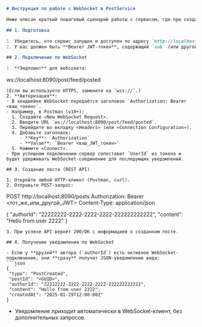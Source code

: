 ```md
# Инструкция по работе с WebSocket в PostService

Ниже описан краткий пошаговый сценарий работы с сервисом, где при создании поста подписчики мгновенно получают уведомление через WebSocket.

## 1. Подготовка

1. Убедитесь, что сервис запущен и доступен по адресу `http://localhost:8090` (или другой, в зависимости от настроек).
2. У вас должен быть **Bearer JWT-токен**, содержащий `sub` (или другой claim) с `UserId`.

## 2. Подключение по WebSocket

1. **Эндпоинт** для вебсокета:  
   ```
ws://localhost:8090/post/feed/posted
   ```
   (Если вы используете HTTPS, замените на `wss://`.)
2. **Авторизация**:
   - В хендшейке WebSocket передаётся заголовок `Authorization: Bearer <ваш_токен>`.
   - Например, в Postman (v10+):
     1. Создайте «New WebSocket Request».
     2. Введите URL `ws://localhost:8090/post/feed/posted`.
     3. Перейдите во вкладку «Headers» (или «Connection Configuration»).
     4. Добавьте заголовок:
        - **Key**: `Authorization`
        - **Value**: `Bearer <ваш_JWT_токен>`
     5. Нажмите «Connect».
   - При успешном подключении сервер сопоставит `UserId` из токена и будет удерживать WebSocket-соединение для последующих уведомлений.

## 3. Создание поста (REST API)

1. Откройте любой HTTP-клиент (Postman, curl).
2. Отправьте POST-запрос:
   ```
POST http://localhost:8090/posts
Authorization: Bearer <тот_же_или_другой_JWT>
Content-Type: application/json

{
"authorId": "22222222-2222-2222-2222-222222222222",
"content": "Hello from user 2222"
}
   ```
3. При успехе API вернёт 200/OK с информацией о созданном посте.

## 4. Получение уведомления по WebSocket

- Если у **друзей** автора (`authorId`) есть активное WebSocket-подключение, они **сразу** получат JSON-уведомление вида:
  ```json
  {
    "type": "PostCreated",
    "postId": "<GUID>",
    "authorId": "22222222-2222-2222-2222-222222222222",
    "content": "Hello from user 2222",
    "createdAt": "2025-01-29T12:00:00Z"
  }
  ```
- Уведомление приходит автоматически в WebSocket-клиент, без дополнительных запросов.